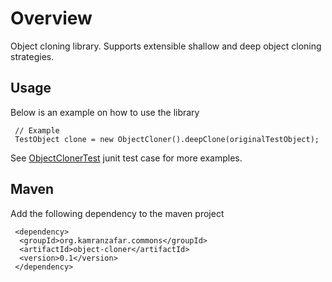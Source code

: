 # Overview
Object cloning library. Supports extensible shallow and deep object cloning strategies.

## Usage
Below is an example on how to use the library

<pre><code> // Example
 TestObject clone = new ObjectCloner<TestObject>().deepClone(originalTestObject);
</code></pre>

See [ObjectClonerTest](https://github.com/kamranzafar/object-cloner/blob/master/src/test/java/org/kamranzafar/commons/cloner/ObjectClonerTest.java) junit test case for more examples.

## Maven
Add the following dependency to the maven project

<pre><code> &lt;dependency&gt;
  &lt;groupId&gt;org.kamranzafar.commons&lt;/groupId&gt;
  &lt;artifactId&gt;object-cloner&lt;/artifactId&gt;
  &lt;version&gt;0.1&lt;/version&gt;
 &lt;/dependency&gt;
</code></pre>
